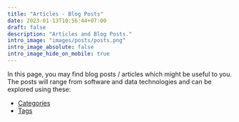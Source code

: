```yaml
---
title: "Articles - Blog Posts"
date: 2023-01-13T10:56:44+07:00
draft: false
description: "Articles and Blog Posts."
intro_image: "images/posts/posts.png"
intro_image_absolute: false
intro_image_hide_on_mobile: true
---
```


In this page, you may find blog posts / articles which might be useful to you. The posts will range from software and data technologies and can be explored using these:

* [Categories](/categories)
* [Tags](/tags)

